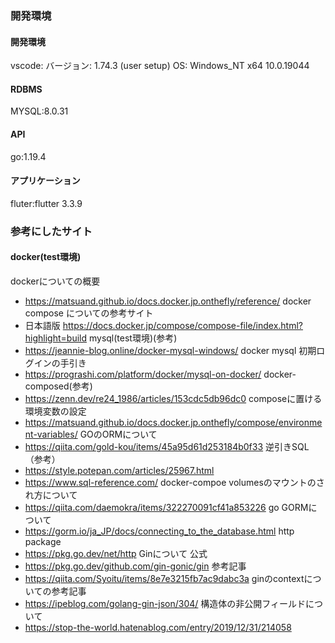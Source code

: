 ### 開発環境
#### 開発環境
vscode:
バージョン: 1.74.3 (user setup)
OS: Windows_NT x64 10.0.19044
#### RDBMS
MYSQL:8.0.31

#### API
go:1.19.4

#### アプリケーション
fluter:flutter 3.3.9


### 参考にしたサイト
#### docker(test環境)
dockerについての概要
- https://matsuand.github.io/docs.docker.jp.onthefly/reference/
docker compose についての参考サイト
- 日本語版 https://docs.docker.jp/compose/compose-file/index.html?highlight=build
mysql(test環境)(参考)
 - https://jeannie-blog.online/docker-mysql-windows/
docker mysql 初期ログインの手引き
 - https://prograshi.com/platform/docker/mysql-on-docker/
 docker-composed(参考)
 - https://zenn.dev/re24_1986/articles/153cdc5db96dc0
 composeに置ける環境変数の設定
 - https://matsuand.github.io/docs.docker.jp.onthefly/compose/environment-variables/
 GOのORMについて
 - https://qiita.com/gold-kou/items/45a95d61d253184b0f33
 逆引きSQL（参考）
 - https://style.potepan.com/articles/25967.html
 - https://www.sql-reference.com/
 docker-compoe volumesのマウントのされ方について
 - https://qiita.com/daemokra/items/322270091cf41a853226
 go
GORMについて
 - https://gorm.io/ja_JP/docs/connecting_to_the_database.html
 http package
 - https://pkg.go.dev/net/http
 Ginについて
  公式
 - https://pkg.go.dev/github.com/gin-gonic/gin
  参考記事
 - https://qiita.com/Syoitu/items/8e7e3215fb7ac9dabc3a
  ginのcontextについての参考記事
 - https://ipeblog.com/golang-gin-json/304/
構造体の非公開フィールドについて
- https://stop-the-world.hatenablog.com/entry/2019/12/31/214058